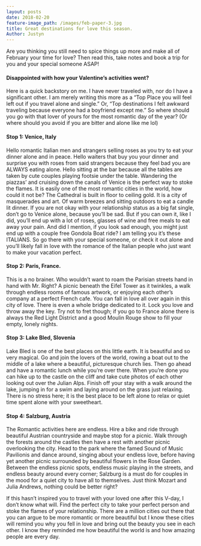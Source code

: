 ```yaml
---
layout: posts
date: 2018-02-20
feature-image_path: /images/feb-paper-3.jpg
title: Great destinations for love this season.
Author: Justyn
---
```


Are you thinking you still need to spice things up more and make all of February your time for love? Then read this, take notes and book a trip for you and your special someone ASAP!

#### Disappointed with how your Valentine’s activities went?

Here is a quick backstory on me. I have never traveled with, nor do I have a significant other. I am merely writing this more as a “Top Place you will feel left out if you travel alone and single.” Or, “Top destinations I felt awkward traveling because everyone had a boyfriend except me.” So where should you go with that lover of yours for the most romantic day of the year? (Or where should you avoid if you are bitter and alone like me lol)

#### Stop 1: Venice, Italy

Hello romantic Italian men and strangers selling roses as you try to eat your dinner alone and in peace. Hello waiters that buy you your dinner and surprise you with roses from said strangers because they feel bad you are ALWAYS eating alone. Hello sitting at the bar because all the tables are taken by cute couples playing footsie under the table. Wandering the piazzas’ and cruising down the canals of Venice is the perfect way to stoke the flames. It is easily one of the most romantic cities in the world, how could it not be? The Cathedral is built in floor to ceiling gold. It is a city of masquerades and art. Of warm breezes and sitting outdoors to eat a candle lit dinner. If you are not okay with your relationship status as a big fat single, don’t go to Venice alone, because you’ll be sad. But if you can own it, like I did, you’ll end up with a lot of roses, glasses of wine and free meals to eat away your pain. And did I mention, if you look sad enough, you might just end up with a couple free Gondola Boat ride? I am telling you it’s these ITALIANS. So go there with your special someone, or check it out alone and you’ll likely fall in love with the romance of the Italian people who just want to make your vacation perfect.

#### Stop 2: Paris, France.

This is a no brainer. Who wouldn’t want to roam the Parisian streets hand in hand with Mr. Right? A picnic beneath the Eifel Tower as it twinkles, a walk through endless rooms of famous artwork, or enjoying each other’s company at a perfect French cafe. You can fall in love all over again in this city of love. There is even a whole bridge dedicated to it. Lock you love and throw away the key. Try not to fret though; if you go to France alone there is always the Red Light District and a good Moulin Rouge show to fill your empty, lonely nights.

#### Stop 3: Lake Bled, Slovenia

Lake Bled is one of the best places on this little earth. It is beautiful and so very magical. Go and join the lovers of the world, rowing a boat out to the middle of a lake where a beautiful, picturesque church lies. Then go ahead and have a romantic lunch while you’re over there. When you’re done you can hike up to the castle on the cliff and take cute photos of each other looking out over the Julian Alps. Finish off your stay with a walk around the lake, jumping in for a swim and laying around on the grass just relaxing. There is no stress here; it is the best place to be left alone to relax or quiet time spent alone with your sweetheart.

#### Stop 4: Salzburg, Austria

The Romantic activities here are endless. Hire a bike and ride through beautiful Austrian countryside and maybe stop for a picnic. Walk through the forests around the castles then have a rest with another picnic overlooking the city. Head to the park where the famed Sound of Music Pavilionis and dance around, singing about your endless love, before having yet another picnic surrounded by beautiful flowers in the Rose Garden. Between the endless picnic spots, endless music playing in the streets, and endless beauty around every corner; Salzburg is a must do for couples in the mood for a quiet city to have all to themselves. Just think Mozart and Julia Andrews, nothing could be better right?

If this hasn’t inspired you to travel with your loved one after this V-day, I don’t know what will. Find the perfect city to take your perfect person and stoke the flames of your relationship. There are a million cities out there that you can argue to be more romantic or more beautiful but I know these cities will remind you why you fell in love and bring out the beauty you see in each other. I know they reminded me how beautiful the world is and how amazing people are every day.